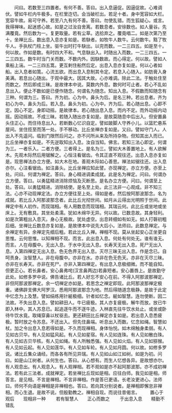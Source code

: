 <!-- { "loadSidebar": true } -->
　　问曰。若数至三四置者。有何不善。答曰。出入息逼促。因逼促故。心难调伏。譬如牛栏内牛极多。在栏里迮切。会当破栏出。若足十者。身中宽容如大栏。宽容牛故。易可守养。若至八九有何不善。答曰。勿使乱错。而生狐疑心。或言。我得禅味。起迷惑心故。如是之过汝自舍离。若数息者。安徐数也。如人量谷。先满覆竟。然后数为一。复更取量。若有尘草。选拾弃之。覆竟唱二。如是次第乃至十。坐禅比丘。数出息入息亦复如是。若駃者。如牧牛人数牛。云何数牛。黠了牧牛人。手执杖门柱上坐。驱牛出时打牛駃出。以完而数。一二三四五。如是至十。何以故。作如是数。有时四大不和。气息駃出入。时随出入而数。一二三四五。一二三四五。数牛时当门关而数。不数内外。因駃数故。而心得定。何以故。譬如人乘船上湍。一二三四五篙。更互剌住船然后定。出息入息亦复如是。何以心者如船。出入息者如篙。心流五欲。而出息入息制其令定。若息入心随入。如肪膏入身美满。若息出心随出。于观中最大。因其大故。心亦难调。除此二法。于触处住至而数之。然后即成三昧。是故律本中说。莫数内外息。数何时可止者。若心不乱如息出入。便止不数如是已便作随念。何谓名为随念。知出入息。不假数而知随念有三种。何谓为三。答曰。齐为初。心为中。鼻头为后。是名三种。若出息者。齐为初心为中。鼻头为后。若入息。鼻头为初。心为中。齐为后。若心随出息。心即不定。因心不定。身即动摇。是故律本。若心随出息入息。而内不定。而外动摇内动摇。因动摇故。不成三昧。若随入随出亦复如是。是故莫随息中后出入。但安置鼻头住正心。而住待息出入。若断数心忆识自定。譬如跛脚人守养小儿。以篮贮悬系屋间。坐住揽至而荡一处。手不移动。比丘坐禅亦复如是。又曰。譬如守门人。人出入不先遥问。临到门限然后问之。亦不问所从来及所持杂物。但知其出入而已。比丘坐禅亦复如是。不先逆取知出入息。汝自当知。佛言。若知三法心即定。何谓为三。一者乐入。二者方便。三者得上。是名为三。譬如大木善置地上。有人欲解木。先观木际然后用锯解之。心恒注看锯齿。令其正直不观往还。出息入息亦复如是。现思禅法办立方便。如大木在地。善观木际如心善思。禅法如锯往还。出入息亦尔。心注看锯齿。如注鼻头。比丘坐禅应知此譬。亦现禅定。亦立方便。亦至上处。问曰。何谓为禅定。答曰。身心精进调柔成就。此是名为禅定。问曰。何谓办立方便。答曰。以勇猛精进消除烦恼及灭断思。是名办立方便。问曰。何谓至上处。答曰。以勇猛精进。消除结使。是名至上处。此三法非一心观成。非不知三法。心亦不动现禅定法。办立方便往至上处。得如是者。然后按阿那波那念。名为成就。若比丘入阿那波那念者。此比丘光彻世间。如月从云得出光明照于世间。此禅定中有人初作。而现瑞相。有人用数息而现瑞相。其瑞云何。此比丘或坐地或坐床上。无有敷具。其坐处柔濡。犹如木绵华无异。何以故。已数息故。其身轻利。如是次第粗出入息灭。身心无极故。犹处虚空。出息转细如有如无。如人打磬初粗后细。坐禅比丘数息亦复如是。是故律本中说先大后小。法师曰。此数息禅定。与余禅定有异。余禅定先细后粗。若此比丘入禅。禅相不现。莫从坐起安心正坐更自思惟。云何思惟。以知禅相不现。而言。此出息入息。何处有何处无。谁有谁无。而言。人在母腹中。无出入息。于水中无出入息。长寿天无出入息。死尸无出入息。入第四禅定无出入息。色无色界无出入息。灭尽三昧无出入息。作是念已。自呵责身。汝智慧人。非在母腹中。亦非在水。亦非在色无色天。亦非在灭尽三昧。亦非在长寿天。亦非在死尸。亦非入第四禅定。有出息入息极细微。而不能自知。但更正心。若长鼻者。安心鼻弗咤(汉言鼻两边)若鼻短者。安心置唇上。是故勤守此处。如修多罗中说。佛告诸比丘。若人好忘不安心在前。不得入阿那波那禅定。非但阿那波那禅定。余一切禅定亦如是。若思念之禅定即现。此阿那波那禅定极重。诸佛辟支佛大阿罗汉。悉用阿那波那念为地。然后得随道念极静。是故于此定中忆念为上及慧。譬如绢练用针綖极细。针者如忆念。綖如智慧。连勿使断。因二法故。不失出息入息。譬如耕田人。牛已疲极。其人亦复疲极。解牛而放。放已牛即入林中。其人苏息已。起追逐牛而不逐牛迹。入林直先往牛饮水处止。或坐或卧待牛饮水竟。取绳穿鼻以杖驱去。更还耕田比丘禅定亦复如是。若出息入息悉疲极。暂时放之令苏息。不还出入。但先住鼻端。听息出入而数。忆念如绳。智慧如杖。加之令出息入息若得如是。不久而现禅相。身体怡悦。如木绵触身柔弱。有人见如古贝华。有人见如猛风起。有人见如星宿。有人见如连珠。有人见如散白珠。有人见如古贝华核。有人见如绳。有人所触悉强。有人见如火焰。有人见如猕猴。有人见如云起。有人见如莲华。有人见如车轮。有人见如月圆。何以故。如修多罗说。诸比丘集众诵经。而各各有所见异瑞。有人见如山如江如树。如是为初。问曰。如是山江树者。从何生也。答曰。从心想有。而生人忆想各异。是故想亦尔。有人观息出。有人观息入。有人观禅相。若不观如是亦不起阿那波那。亦不成初禅法。若有此三法者。成就禅定。若坐禅比丘现如是相。应往白师。我见如是相。师答言。是见相。不言是禅相。不言非禅相。作是答已更语。长老汝更进心。法师曰。师何不向语是禅相是非禅相也。答曰。若向其分别说者。是禅相即懈怠非禅相。而心生退。是故不说。但殷勤教之。禅相自现。而说往昔偈言。
　　置心于观后　　现相非一种
　　若有智慧人　　正心而数之
　　于出息入息　　精勤不错乱
